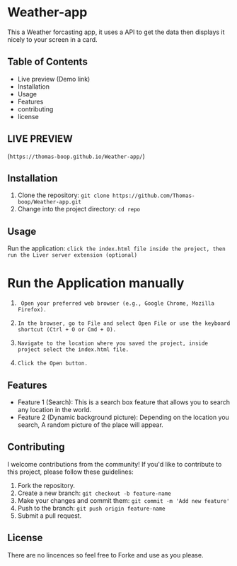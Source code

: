 # Weather-app

This a Weather forcasting app, it uses a API to get the data then
displays it nicely to your screen in a card.

## Table of Contents

- Live preview (Demo link)
- Installation
- Usage
- Features
- contributing
- license

## LIVE PREVIEW

(`https://thomas-boop.github.io/Weather-app/`)

## Installation

1. Clone the repository: `git clone https://github.com/Thomas-boop/Weather-app.git`
2. Change into the project directory: `cd repo`

## Usage

Run the application:
`click the index.html file inside the project, then run the Liver server extension (optional)`

# Run the Application manually

1. ` Open your preferred web browser (e.g., Google Chrome, Mozilla Firefox).`

2. `In the browser, go to File and select Open File or use the keyboard shortcut (Ctrl + O or Cmd + O).`

3. `Navigate to the location where you saved the project, inside project select the index.html file.`

4. `Click the Open button.`

## Features

- Feature 1 (Search): This is a search box feature that allows you to search any location in the world.
- Feature 2 (Dynamic background picture): Depending on the location you search, A random picture of the
  place will appear.

## Contributing

I welcome contributions from the community! If you'd like to contribute to this project, please follow these guidelines:

1. Fork the repository.
2. Create a new branch: `git checkout -b feature-name`
3. Make your changes and commit them: `git commit -m 'Add new feature'`
4. Push to the branch: `git push origin feature-name`
5. Submit a pull request.

## License

There are no lincences so feel free to Forke and use as you please.
